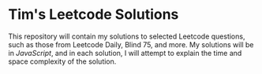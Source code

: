 # Tim's Leetcode Solutions
This repository will contain my solutions to selected Leetcode questions, such as those from Leetcode Daily, Blind 75, and more. My solutions will be in *JavaScript*, and in each solution, I will attempt to explain the time and space complexity of the solution.
